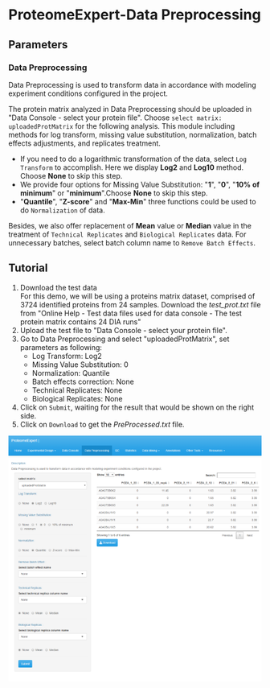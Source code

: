 # ProteomeExpert-Data Preprocessing

## Parameters

### Data Preprocessing
Data Preprocessing is used to transform data in accordance with modeling experiment conditions configured in the project. 

The protein matrix analyzed in Data Preprocessing should be uploaded in "Data Console - select your protein file". Choose `select matrix: uploadedProtMatrix` for the following analysis. This module including methods for log transform, missing value substitution,
normalization, batch effects adjustments, and replicates treatment. 

- If you need to do a logarithmic transformation of the data, select `Log Transform` to accomplish. Here we display **Log2** and **Log10** method. Choose **None** to skip this step. 
- We provide four options for Missing Value Substitution: "**1**", "**0**", "**10% of minimum**" or "**minimum**".Choose **None** to skip this step.
- "**Quantile**", "**Z-score**" and "**Max-Min**" three functions could be used to do `Normalization` of data.

Besides,  we also offer replacement of **Mean** value or **Median** value in the treatment of `Technical Replicates` and `Biological Replicates` data. For unnecessary batches, select batch column name to `Remove Batch Effects`.

## Tutorial 

1. Download the  test data<br/>For this demo, we will be using a proteins matrix dataset, comprised of 3724 identified proteins from 24 samples. Download the _test_prot.txt_ file from "Online Help - Test data files used for data console - The test protein matrix contains 24 DIA runs"<br/>
2. Upload the test file to "Data Console - select your protein file".<br/>
3. Go to Data Preprocessing and select "uploadedProtMatrix", set parameters as following: <br/>
	- Log Transform: Log2
	- Missing Value Substitution: 0
	- Normalization: Quantile
	- Batch effects correction: None
	- Technical Replicates: None
	- Biological Replicates: None<br/>
4. Click on `Submit`, waiting for the result that would be shown on the right side. 
5. Click on `Download` to get the _PreProcessed.txt_ file.

![image.png](dataprocess1.png)


